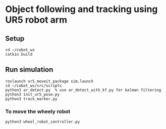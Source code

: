 # Object following and tracking using UR5 robot arm

## Setup
```
cd ~/cobot_ws
catkin build
```

## Run simulation
```
roslaunch ur5_moveit_package sim.launch
cd ~/cobot_ws/src/scripts
python3 ar_detect.py  % use ar_detect_with_kf.py for kalman filtering
python3 init_ur5_pose.py 
python3 track_marker.py
```

### To move the wheely robot
```
python3 wheel_robot_controller.py
```
